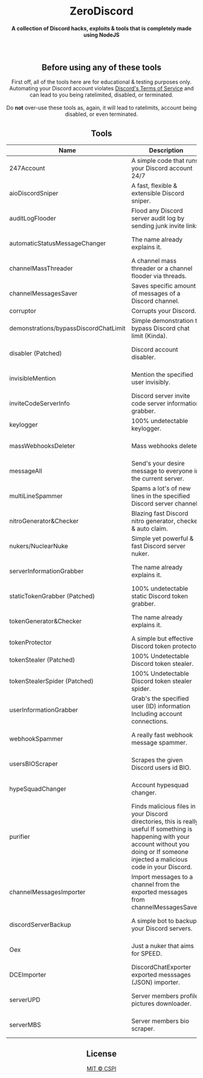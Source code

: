 <div align="center">
    <h1>ZeroDiscord</h1>
    <h4>A collection of Discord hacks, exploits & tools that is completely made using NodeJS</h4>
<br>

## Before using any of these tools
First off, all of the tools here are for educational & testing purposes only. Automating your Discord account violates [Discord's Terms of Service](https://discord.com/tos) and can lead to you being ratelimited, disabled, or terminated.<br>
<br>Do **not** over-use these tools as, again, it will lead to ratelimits, account being disabled, or even terminated.

## Tools
| Name | Description | OS |
| ---- | ----------- | -- |
| 247Account | A simple code that runs your Discord account 24/7 | Windows, Mac & etc |
| aioDiscordSniper | A fast, flexible & extensible Discord sniper. | Windows, Mac & etc |
| auditLogFlooder | Flood any Discord server audit log by sending junk invite links. | Windows, Mac & etc |
| automaticStatusMessageChanger | The name already explains it. | Windows, Mac & etc |
| channelMassThreader | A channel mass threader or a channel flooder via threads. | Windows, Mac & etc |
| channelMessagesSaver | Saves specific amount of messages of a Discord channel. | Windows, Mac & etc |
| corruptor | Corrupts your Discord. | Windows |
| demonstrations/bypassDiscordChatLimit | Simple demonstration to bypass Discord chat limit (Kinda). | Windows, Mac & etc |
| disabler (Patched) | Discord account disabler. | Windows, Mac & etc |
| invisibleMention | Mention the specified user invisibly. | Windows, Mac & etc |
| inviteCodeServerInfo | Discord server invite code server information grabber. | Windows, Mac & etc |
| keylogger | 100% undetectable keylogger. | Windows |
| massWebhooksDeleter | Mass webhooks deleter. | Windows, Mac & etc |
| messageAll | Send's your desire message to everyone in the current server. | Windows, Mac & etc |
| multiLineSpammer | Spams a lot's of new lines in the specified Discord server channel. | Windows, Mac & etc |
| nitroGenerator&Checker | Blazing fast Discord nitro generator, checker & auto claim. | Windows, Mac & etc |
| nukers/NuclearNuke | Simple yet powerful & fast Discord server nuker. | Windows, Mac & etc |
| serverInformationGrabber | The name already explains it. | Windows, Mac & etc |
| staticTokenGrabber (Patched) | 100% undetectable static Discord token grabber. | Windows |
| tokenGenerator&Checker | The name already explains it. | Windows, Mac & etc |
| tokenProtector | A simple but effective Discord token protector. | Windows |
| tokenStealer (Patched) | 100% Undetectable Discord token stealer. | Windows |
| tokenStealerSpider (Patched) | 100% Undetectable Discord token stealer spider. | Windows |
| userInformationGrabber | Grab's the specified user (ID) information Including account connections. | Windows, Mac & etc |
| webhookSpammer | A really fast webhook message spammer. | Windows, Mac & etc |
| usersBIOScraper | Scrapes the given Discord users id BIO. | Windows, Mac & etc |
| hypeSquadChanger | Account hypesquad changer. | Windows, Mac & etc |
| purifier | Finds malicious files in your Discord directories, this is really useful If something is happening with your account without you doing or If someone injected a malicious code in your Discord. | Windows |
| channelMessagesImporter | Import messages to a channel from the exported messages from channelMessagesSaver. | Windows, Mac & etc |
| discordServerBackup | A simple bot to backup your Discord servers. | Windows, Mac & etc |
| Oex | Just a nuker that aims for SPEED. | Windows, Mac & etc |
| DCEImporter | DiscordChatExporter exported messsages (JSON) importer. | Windows, Mac & etc |
| serverUPD | Server members profile pictures downloader. | Windows, Mac & etc |
| serverMBS | Server members bio scraper. | Windows, Mac & etc |

## License
<a href="https://github.com/cspi-git/ZeroDiscord/blob/main/LICENSE"> MIT © CSPI </a>

</div>